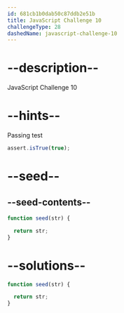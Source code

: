 ```yaml
---
id: 681cb1b0dab50c87ddb2e51b
title: JavaScript Challenge 10
challengeType: 28
dashedName: javascript-challenge-10
---
```


# --description--

JavaScript Challenge 10

# --hints--

Passing test

```js
assert.isTrue(true);
```

# --seed--

## --seed-contents--

```js
function seed(str) {

  return str;
}
```

# --solutions--

```js
function seed(str) {

  return str;
}
```
